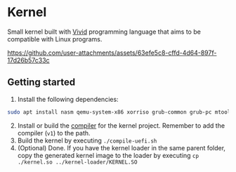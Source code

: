 # Kernel
Small kernel built with [Vivid](https://github.com/lehtojo/vivid-2) programming language that aims to be compatible with Linux programs.

https://github.com/user-attachments/assets/63efe5c8-cffd-4d64-897f-17d26b57c33c

## Getting started
1. Install the following dependencies:
```bash
sudo apt install nasm qemu-system-x86 xorriso grub-common grub-pc mtools clang lld make
```
2. Install or build the [compiler](https://github.com/lehtojo/vivid-2) for the kernel project. Remember to add the compiler (`v1`) to the path.
3. Build the kernel by executing `./compile-uefi.sh`
4. (Optional) Done. If you have the kernel loader in the same parent folder, copy the generated kernel image to the loader by executing `cp ./kernel.so ../kernel-loader/KERNEL.SO`

